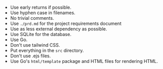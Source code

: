 - Use early returns if possible.
- Use hyphen case in filenames.
- No trivial comments.
- Use `./prd.md` for the project requirements document
- Use as less external dependency as possible.
- Use SQLite for the database.
- Use Go.
- Don't use tailwind CSS.
- Put everything in the `src` directory.
- Don't use .ejs files.
- Use Go's `html/template` package and HTML files for rendering HTML.